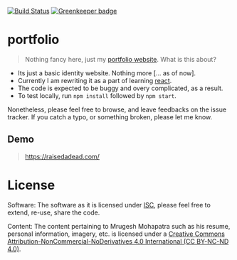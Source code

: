 [![Build Status][build-status-img]][build-status]
[![Greenkeeper badge][greenkeeper-badge-img]][greenkeeper-badge]
# portfolio

> Nothing fancy here, just my [portfolio website][personal-website].
What is this about?

- Its just a basic identity website. Nothing more [... as of now].
- Currently I am rewriting it as  a part of learning [react][react-website].
- The code is expected to be buggy and overy complicated, as a result.
- To test locally, run `npm install` followed by `npm start`.

Nonetheless, please feel free to browse, and leave feedbacks on the issue tracker. If you catch a typo, or something broken, please let me know.

## Demo

> <https://raisedadead.com/>
# License

Software:
The software as it is licensed under [ISC](LICENSE), please feel free to extend, re-use, share the code.

Content:
The content pertaining to Mrugesh Mohapatra such as his resume, personal information, imagery, etc. is licensed under a [Creative Commons Attribution-NonCommercial-NoDerivatives 4.0 International (CC BY-NC-ND 4.0)][by-nc-nd-4].

[build-status-img]: https://travis-ci.org/raisedadead/portfolio.svg?branch=master
[build-status]: https://travis-ci.org/raisedadead/portfolio
[greenkeeper-badge-img]: https://badges.greenkeeper.io/raisedadead/portfolio.svg
[greenkeeper-badge]: https://greenkeeper.io/

[personal-website]: https://raisedadead.com
[react-website]: https://reactjs.org
[by-nc-nd-4]: https://creativecommons.org/licenses/by-nc-nd/4.0/
